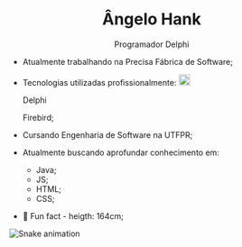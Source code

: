   <h1 align="center">Ângelo Hank</h1>
  <p align="center">Programador Delphi</p>
  
- Atualmente trabalhando na Precisa Fábrica de Software;
- Tecnologias utilizadas profissionalmente: 
    <img src="https://www.embarcadero.com/images/logos/logo-page/Delphi_FINAL_ICONS_1024.png" width="20"> <p margin-bottom="10px">Delphi</p>
    Firebird;
    
- Cursando Engenharia de Software na UTFPR;
- Atualmente buscando aprofundar conhecimento em:
    - Java;
    - JS;
    - HTML;
    - CSS;

- 🤡 Fun fact - heigth: 164cm;

![Snake animation](https://github.com/littleMen21/littleMen21/blob/output/github-contribution-grid-snake.svg)
